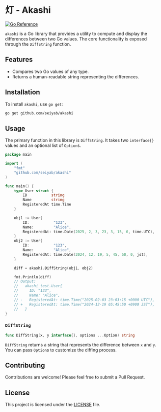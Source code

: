 # 灯 - Akashi

[![Go Reference](https://pkg.go.dev/badge/github.com/seiyab/akashi.svg)](https://pkg.go.dev/github.com/seiyab/akashi)

`akashi` is a Go library that provides a utility to compute and display the differences between two Go values. The core functionality is exposed through the `DiffString` function.

## Features

-   Compares two Go values of any type.
-   Returns a human-readable string representing the differences.

## Installation

To install `akashi`, use `go get`:

```bash
go get github.com/seiyab/akashi
```

## Usage

The primary function in this library is `DiffString`. It takes two `interface{}` values and an optional list of `Option`s.

```go
package main

import (
	"fmt"
	"github.com/seiyab/akashi"
)

func main() {
	type User struct {
		ID           string
		Name         string
		RegisteredAt time.Time
	}

	obj1 := User{
		ID:           "123",
		Name:         "Alice",
		RegisteredAt: time.Date(2025, 2, 3, 23, 3, 15, 0, time.UTC),
	}
	obj2 := User{
		ID:           "123",
		Name:         "Alice",
		RegisteredAt: time.Date(2024, 12, 19, 5, 45, 50, 0, jst),
	}

	diff = akashi.DiffString(obj1, obj2)

	fmt.Println(diff)
	// Output:
	//   akashi_test.User{
	//     ID: "123",
	//     Name: "Alice",
	// -   RegisteredAt: time.Time("2025-02-03 23:03:15 +0000 UTC"),
	// +   RegisteredAt: time.Time("2024-12-19 05:45:50 +0900 JST"),
	//   }
}
```

### `DiffString`

```go
func DiffString(x, y interface{}, options ...Option) string
```

`DiffString` returns a string that represents the difference between `x` and `y`.
You can pass `Option`s to customize the diffing process.

## Contributing

Contributions are welcome! Please feel free to submit a Pull Request.

## License

This project is licensed under the [LICENSE](./LICENSE) file.
